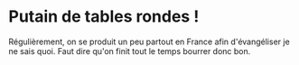 # Putain de tables rondes !

Régulièrement, on se produit un peu partout en France afin d'évangéliser je ne sais quoi. Faut dire qu'on finit tout le temps bourrer donc bon.
